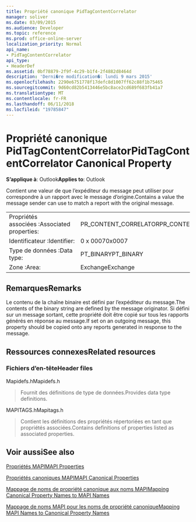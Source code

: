```yaml
---
title: Propriété canonique PidTagContentCorrelator
manager: soliver
ms.date: 03/09/2015
ms.audience: Developer
ms.topic: reference
ms.prod: office-online-server
localization_priority: Normal
api_name:
- PidTagContentCorrelator
api_type:
- HeaderDef
ms.assetid: 0bf78879-2f9f-4c29-b1f4-2f4882d8464d
description: 'Derni�re modification�: lundi 9 mars 2015'
ms.openlocfilehash: 2290e6751778f17defc8d1007ff62c88f1b75465
ms.sourcegitcommit: 9d60cd82b5413446e5bc8ace2cd689f683fb41a7
ms.translationtype: MT
ms.contentlocale: fr-FR
ms.lasthandoff: 06/11/2018
ms.locfileid: "19785847"
---
```

# <a name="pidtagcontentcorrelator-canonical-property"></a><span data-ttu-id="1647f-103">Propriété canonique PidTagContentCorrelator</span><span class="sxs-lookup"><span data-stu-id="1647f-103">PidTagContentCorrelator Canonical Property</span></span>

  
  
<span data-ttu-id="1647f-104">**S’applique à**: Outlook</span><span class="sxs-lookup"><span data-stu-id="1647f-104">**Applies to**: Outlook</span></span> 
  
<span data-ttu-id="1647f-105">Contient une valeur de que l’expéditeur du message peut utiliser pour correspondre à un rapport avec le message d’origine.</span><span class="sxs-lookup"><span data-stu-id="1647f-105">Contains a value the message sender can use to match a report with the original message.</span></span>
  
|||
|:-----|:-----|
|<span data-ttu-id="1647f-106">Propriétés associées :</span><span class="sxs-lookup"><span data-stu-id="1647f-106">Associated properties:</span></span>  <br/> |<span data-ttu-id="1647f-107">PR_CONTENT_CORRELATOR</span><span class="sxs-lookup"><span data-stu-id="1647f-107">PR_CONTENT_CORRELATOR</span></span>  <br/> |
|<span data-ttu-id="1647f-108">Identificateur :</span><span class="sxs-lookup"><span data-stu-id="1647f-108">Identifier:</span></span>  <br/> |<span data-ttu-id="1647f-109">0 x 0007</span><span class="sxs-lookup"><span data-stu-id="1647f-109">0x0007</span></span>  <br/> |
|<span data-ttu-id="1647f-110">Type de données :</span><span class="sxs-lookup"><span data-stu-id="1647f-110">Data type:</span></span>  <br/> |<span data-ttu-id="1647f-111">PT_BINARY</span><span class="sxs-lookup"><span data-stu-id="1647f-111">PT_BINARY</span></span>  <br/> |
|<span data-ttu-id="1647f-112">Zone :</span><span class="sxs-lookup"><span data-stu-id="1647f-112">Area:</span></span>  <br/> |<span data-ttu-id="1647f-113">Exchange</span><span class="sxs-lookup"><span data-stu-id="1647f-113">Exchange</span></span>  <br/> |
   
## <a name="remarks"></a><span data-ttu-id="1647f-114">Remarques</span><span class="sxs-lookup"><span data-stu-id="1647f-114">Remarks</span></span>

<span data-ttu-id="1647f-115">Le contenu de la chaîne binaire est défini par l’expéditeur du message.</span><span class="sxs-lookup"><span data-stu-id="1647f-115">The contents of the binary string are defined by the message originator.</span></span> <span data-ttu-id="1647f-116">Si défini sur un message sortant, cette propriété doit être copié sur tous les rapports générés en réponse au message.</span><span class="sxs-lookup"><span data-stu-id="1647f-116">If set on an outgoing message, this property should be copied onto any reports generated in response to the message.</span></span>
  
## <a name="related-resources"></a><span data-ttu-id="1647f-117">Ressources connexes</span><span class="sxs-lookup"><span data-stu-id="1647f-117">Related resources</span></span>

### <a name="header-files"></a><span data-ttu-id="1647f-118">Fichiers d’en-tête</span><span class="sxs-lookup"><span data-stu-id="1647f-118">Header files</span></span>

<span data-ttu-id="1647f-119">Mapidefs.h</span><span class="sxs-lookup"><span data-stu-id="1647f-119">Mapidefs.h</span></span>
  
> <span data-ttu-id="1647f-120">Fournit des définitions de type de données.</span><span class="sxs-lookup"><span data-stu-id="1647f-120">Provides data type definitions.</span></span>
    
<span data-ttu-id="1647f-121">MAPITAGS.h</span><span class="sxs-lookup"><span data-stu-id="1647f-121">Mapitags.h</span></span>
  
> <span data-ttu-id="1647f-122">Contient les définitions des propriétés répertoriées en tant que propriétés associées.</span><span class="sxs-lookup"><span data-stu-id="1647f-122">Contains definitions of properties listed as associated properties.</span></span>
    
## <a name="see-also"></a><span data-ttu-id="1647f-123">Voir aussi</span><span class="sxs-lookup"><span data-stu-id="1647f-123">See also</span></span>



[<span data-ttu-id="1647f-124">Propriétés MAPI</span><span class="sxs-lookup"><span data-stu-id="1647f-124">MAPI Properties</span></span>](mapi-properties.md)
  
[<span data-ttu-id="1647f-125">Propriétés canoniques MAPI</span><span class="sxs-lookup"><span data-stu-id="1647f-125">MAPI Canonical Properties</span></span>](mapi-canonical-properties.md)
  
[<span data-ttu-id="1647f-126">Mappage de noms de propriété canonique aux noms MAPI</span><span class="sxs-lookup"><span data-stu-id="1647f-126">Mapping Canonical Property Names to MAPI Names</span></span>](mapping-canonical-property-names-to-mapi-names.md)
  
[<span data-ttu-id="1647f-127">Mappage de noms MAPI pour les noms de propriété canonique</span><span class="sxs-lookup"><span data-stu-id="1647f-127">Mapping MAPI Names to Canonical Property Names</span></span>](mapping-mapi-names-to-canonical-property-names.md)

